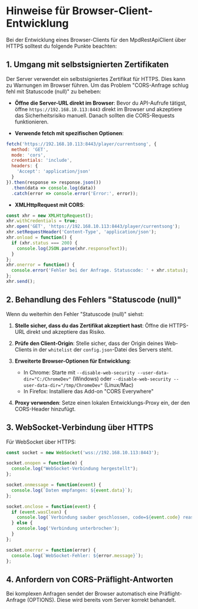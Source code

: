 # Hinweise für Browser-Client-Entwicklung

Bei der Entwicklung eines Browser-Clients für den MpdRestApiClient über HTTPS solltest du folgende Punkte beachten:

## 1. Umgang mit selbstsignierten Zertifikaten

Der Server verwendet ein selbstsigniertes Zertifikat für HTTPS. Dies kann zu Warnungen im Browser führen. Um das Problem "CORS-Anfrage schlug fehl mit Statuscode (null)" zu beheben:

- **Öffne die Server-URL direkt im Browser**: Bevor du API-Aufrufe tätigst, öffne `https://192.168.10.113:8443` direkt im Browser und akzeptiere das Sicherheitsrisiko manuell. Danach sollten die CORS-Requests funktionieren.

- **Verwende fetch mit spezifischen Optionen**:
```javascript
fetch('https://192.168.10.113:8443/player/currentsong', {
  method: 'GET',
  mode: 'cors',
  credentials: 'include',
  headers: {
    'Accept': 'application/json'
  }
}).then(response => response.json())
  .then(data => console.log(data))
  .catch(error => console.error('Error:', error));
```

- **XMLHttpRequest mit CORS**:
```javascript
const xhr = new XMLHttpRequest();
xhr.withCredentials = true;
xhr.open('GET', 'https://192.168.10.113:8443/player/currentsong');
xhr.setRequestHeader('Content-Type', 'application/json');
xhr.onload = function() {
  if (xhr.status === 200) {
    console.log(JSON.parse(xhr.responseText));
  }
};
xhr.onerror = function() {
  console.error('Fehler bei der Anfrage. Statuscode: ' + xhr.status);
};
xhr.send();
```

## 2. Behandlung des Fehlers "Statuscode (null)"

Wenn du weiterhin den Fehler "Statuscode (null)" siehst:

1. **Stelle sicher, dass du das Zertifikat akzeptiert hast**: Öffne die HTTPS-URL direkt und akzeptiere das Risiko.

2. **Prüfe den Client-Origin**: Stelle sicher, dass der Origin deines Web-Clients in der `whitelist` der `config.json`-Datei des Servers steht.

3. **Erweiterte Browser-Optionen für Entwicklung**:
   - In Chrome: Starte mit `--disable-web-security --user-data-dir="C:/ChromeDev"` (Windows) oder `--disable-web-security --user-data-dir="/tmp/ChromeDev"` (Linux/Mac)
   - In Firefox: Installiere das Add-on "CORS Everywhere"

4. **Proxy verwenden**: Setze einen lokalen Entwicklungs-Proxy ein, der den CORS-Header hinzufügt.

## 3. WebSocket-Verbindung über HTTPS

Für WebSocket über HTTPS:

```javascript
const socket = new WebSocket('wss://192.168.10.113:8443');

socket.onopen = function(e) {
  console.log("WebSocket-Verbindung hergestellt");
};

socket.onmessage = function(event) {
  console.log(`Daten empfangen: ${event.data}`);
};

socket.onclose = function(event) {
  if (event.wasClean) {
    console.log(`Verbindung sauber geschlossen, code=${event.code} reason=${event.reason}`);
  } else {
    console.log('Verbindung unterbrochen');
  }
};

socket.onerror = function(error) {
  console.log(`WebSocket-Fehler: ${error.message}`);
};
```

## 4. Anfordern von CORS-Präflight-Antworten

Bei komplexen Anfragen sendet der Browser automatisch eine Präflight-Anfrage (OPTIONS). Diese wird bereits vom Server korrekt behandelt.
